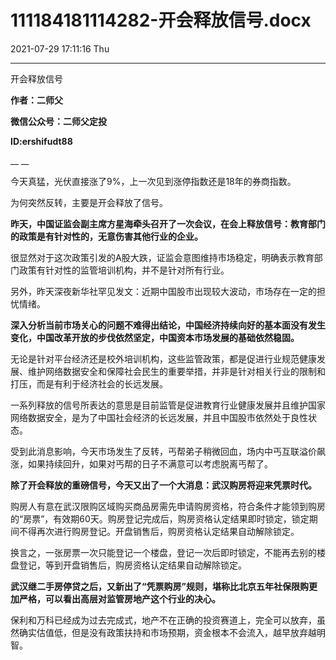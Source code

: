 # 111184181114282-开会释放信号.docx

2021-07-29 17:11:16 Thu

----

开会释放信号

__作者：二师父__

__微信公众号：二师父定投__

__ID:ershifudt88__

__ __

今天真猛，光伏直接涨了9%，上一次见到涨停指数还是18年的券商指数。

为何突然反转，主要是开会释放了信号。

__昨天，中国证监会副主席方星海牵头召开了一次会议，在会上释放信号：教育部门的政策是有针对性的，无意伤害其他行业的企业。__

很显然对于这次政策引发的A股大跌，证监会意图维持市场稳定，明确表示教育部门政策有针对性的监管培训机构，并不是针对所有行业。

另外，昨天深夜新华社罕见发文：近期中国股市出现较大波动，市场存在一定的担忧情绪。

__深入分析当前市场关心的问题不难得出结论，中国经济持续向好的基本面没有发生变化，中国改革开放的步伐依然坚定，中国资本市场发展的基础依然稳固。__

无论是针对平台经济还是校外培训机构，这些监管政策，都是促进行业规范健康发展、维护网络数据安全和保障社会民生的重要举措，并非是针对相关行业的限制和打压，而是有利于经济社会的长远发展。

一系列释放的信号所表达的意思是目前监管是促进教育行业健康发展并且维护国家网络数据安全，是为了中国社会经济的长远发展，并且中国股市依然处于良性状态。

受到此消息影响，今天市场发生了反转，丐帮弟子稍微回血，场内中丐互联溢价飙涨，如果持续回升，如果对丐帮的日子不满意可以考虑脱离丐帮了。

__除了开会释放的重磅信号，今天又出了一个大消息：武汉购房将迎来凭票时代。__

购房人有意在武汉限购区域购买商品房需先申请购房资格，符合条件才能领到购房的“房票”，有效期60天。购房登记完成后，购房资格认定结果即时锁定，锁定期间不得再次进行购房登记。开盘销售后，购房资格认定结果自动解除锁定。

换言之，一张房票一次只能登记一个楼盘，登记一次后即时锁定，不能再去别的楼盘登记，等到开盘销售后，购房资格认定结果自动解除锁定。

__武汉继二手房停贷之后，又新出了“凭票购房”规则，堪称比北京五年社保限购更加严格，可以看出高层对监管房地产这个行业的决心。__

保利和万科已经成为过去完成式，地产不在正确的投资赛道上，完全可以放弃，虽然确实估值低，但是没有政策扶持和市场预期，资金根本不会流入，越早放弃越明智。

